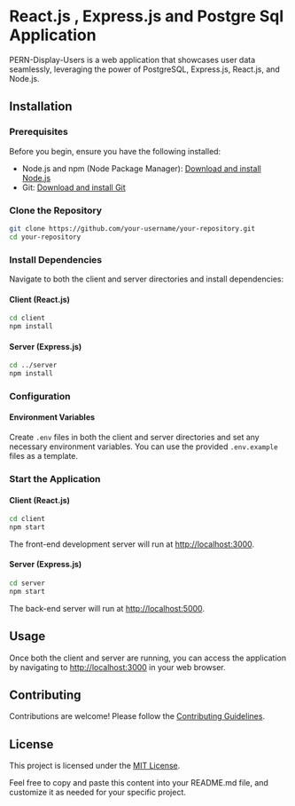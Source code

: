 # React.js , Express.js and Postgre Sql Application

PERN-Display-Users is a web application that showcases user data seamlessly, leveraging the power of PostgreSQL, Express.js, React.js, and Node.js.

## Installation

### Prerequisites

Before you begin, ensure you have the following installed:

- Node.js and npm (Node Package Manager): [Download and install Node.js](https://nodejs.org/)
- Git: [Download and install Git](https://git-scm.com/)

### Clone the Repository

```bash
git clone https://github.com/your-username/your-repository.git
cd your-repository
```

### Install Dependencies

Navigate to both the client and server directories and install dependencies:

#### Client (React.js)

```bash
cd client
npm install
```

#### Server (Express.js)

```bash
cd ../server
npm install
```

### Configuration

#### Environment Variables

Create `.env` files in both the client and server directories and set any necessary environment variables. You can use the provided `.env.example` files as a template.

### Start the Application

#### Client (React.js)

```bash
cd client
npm start
```

The front-end development server will run at [http://localhost:3000](http://localhost:3000).

#### Server (Express.js)

```bash
cd server
npm start
```

The back-end server will run at [http://localhost:5000](http://localhost:3500).

## Usage

Once both the client and server are running, you can access the application by navigating to [http://localhost:3000](http://localhost:3000) in your web browser.

## Contributing

Contributions are welcome! Please follow the [Contributing Guidelines](CONTRIBUTING.md).

## License

This project is licensed under the [MIT License](LICENSE).

Feel free to copy and paste this content into your README.md file, and customize it as needed for your specific project.

